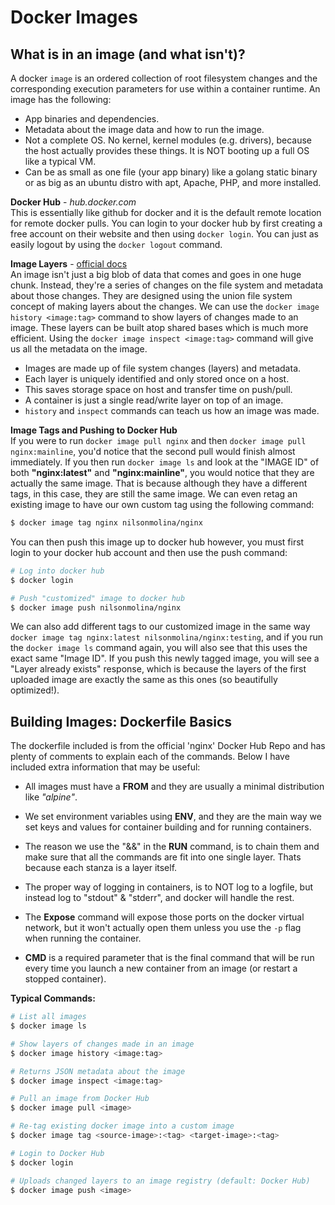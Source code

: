 # Docker Images
## What is in an image (and what isn't)?
A docker `image` is an ordered collection of root filesystem changes and the corresponding execution parameters for use within a container runtime. An image has the following: 
- App binaries and dependencies.
- Metadata about the image data and how to run the image.
- Not a complete OS. No kernel, kernel modules (e.g. drivers), because the host actually provides these things. It is NOT booting up a full OS like a typical VM.
- Can be as small as one file (your app binary) like a golang static binary or as big as an ubuntu distro with apt, Apache, PHP, and more installed. 

**Docker Hub** - *hub.docker.com*  
This is essentially like github for docker and it is the default remote location for remote docker pulls. You can login to your docker hub by first creating a free account on their website and then using `docker login`. You can just as easily logout by using the `docker logout` command.

**Image Layers**  - [official docs](https://docs.docker.com/storage/storagedriver/#images-and-layers)  
An image isn't just a big blob of data that comes and goes in one huge chunk. Instead, they're a series of changes on the file system and metadata about those changes. They are designed using the union file system concept of making layers about the changes. We can use the `docker image history <image:tag>` command to show layers of changes made to an image. These layers can be built atop shared bases which is much more efficient. Using the `docker image inspect <image:tag>` command will give us all the metadata on the image.
- Images are made up of file system changes (layers) and metadata.
- Each layer is uniquely identified and only stored once on a host.
- This saves storage space on host and transfer time on push/pull.
- A container is just a single read/write layer on top of an image.
- `history` and `inspect` commands can teach us how an image was made.

**Image Tags and Pushing to Docker Hub**  
If you were to run `docker image pull nginx` and then `docker image pull nginx:mainline`, you'd notice that the second pull would finish almost immediately. If you then run `docker image ls` and look at the "IMAGE ID" of both **"nginx:latest"** and **"nginx:mainline"**, you would notice that they are actually the same image. That is because although they have a different tags, in this case, they are still the same image. We can even retag an existing image to have our own custom tag using the following command:
```bash
$ docker image tag nginx nilsonmolina/nginx
```

You can then push this image up to docker hub however, you must first login to your docker hub account and then use the push command:
```bash
# Log into docker hub
$ docker login

# Push "customized" image to docker hub
$ docker image push nilsonmolina/nginx
```

We can also add different tags to our customized image in the same way `docker image tag nginx:latest nilsonmolina/nginx:testing`, and if you run the `docker image ls` command again, you will also see that this uses the exact same "Image ID".  If you push this newly tagged image, you will see a "Layer already exists" response, which is because the layers of the first uploaded image are exactly the same as this ones (so beautifully optimized!). 

## Building Images: Dockerfile Basics
The dockerfile included is from the official 'nginx' Docker Hub Repo and has plenty of comments to explain each of the commands.  Below I have included extra information that may be useful:

- All images must have a **FROM** and they are usually a minimal distribution like *"alpine"*.

-  We set environment variables using **ENV**, and they are the main way we set keys and values for container building and for running containers.

- The reason we use the "&&" in the **RUN** command, is to chain them and make sure that all the commands are fit into one single layer.  Thats because each stanza is a layer itself.

- The proper way of logging in containers, is to NOT log to a logfile, but instead log to "stdout" & "stderr", and docker will handle the rest.

- The **Expose** command will expose those ports on the docker virtual network, but it won't actually open them unless you use the `-p` flag when running the container. 

- **CMD** is a required parameter that is the final command that will be run every time you launch a new container from an image (or restart a stopped container).

**Typical Commands:**
```bash
# List all images 
$ docker image ls

# Show layers of changes made in an image
$ docker image history <image:tag>

# Returns JSON metadata about the image
$ docker image inspect <image:tag>

# Pull an image from Docker Hub
$ docker image pull <image>

# Re-tag existing docker image into a custom image
$ docker image tag <source-image>:<tag> <target-image>:<tag>

# Login to Docker Hub
$ docker login

# Uploads changed layers to an image registry (default: Docker Hub)
$ docker image push <image>
```